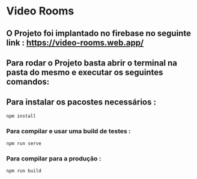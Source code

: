 # Video Rooms

## O Projeto foi implantado no firebase no seguinte link : https://video-rooms.web.app/

## Para rodar o Projeto basta abrir o terminal na pasta do mesmo e executar os seguintes comandos:

## Para instalar os pacostes necessários :
```
npm install
```

### Para compilar e usar uma build de testes :
```
npm run serve
```

### Para compilar para a produção :
```
npm run build
```
